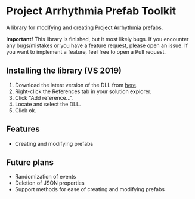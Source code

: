 # Project Arrhythmia Prefab Toolkit
 A library for modifying and creating [Project Arrhythmia](https://store.steampowered.com/app/440310/Project_Arrhythmia/) prefabs.

**Important!**
This library is finished, but it most likely bugs.
If you encounter any bugs/mistakes or you have a feature request, please open an issue.
If you want to implement a feature, feel free to open a Pull request.

## Installing the library (VS 2019)

 1. Download the latest version of the DLL from [here](https://github.com/UserTCQ/PAPrefabToolkit/releases).
 2. Right-click the References tab in your solution explorer.
 3. Click "Add reference...".
 4. Locate and select the DLL.
 5. Click ok.

## Features
- Creating and modifying prefabs

## Future plans
- Randomization of events
- Deletion of JSON properties
- Support methods for ease of creating and modifying prefabs
